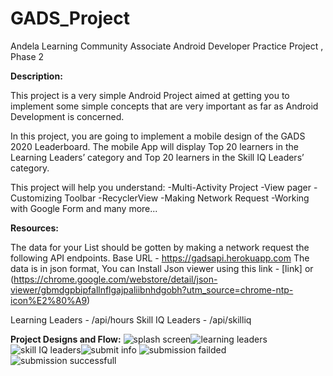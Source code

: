 # GADS_Project
Andela Learning Community Associate Android Developer Practice Project , Phase 2

**Description:**

This project is a very simple Android Project aimed at getting you to implement some simple concepts that are very important as far as Android Development is concerned.

In this project, you are going to implement a mobile design of the GADS 2020 Leaderboard.
The mobile App will display Top 20 learners in the Learning Leaders’ category and Top 20 learners in the Skill IQ Leaders’ category.

This project will help you understand:
-Multi-Activity Project
-View pager
-Customizing Toolbar
-RecyclerView
-Making Network Request
-Working with Google Form and many more...

**Resources:**

The data  for your List should be gotten by making a network request the following API endpoints.
Base URL - https://gadsapi.herokuapp.com
The data is in json format, You can Install Json viewer using this link - [link] or (https://chrome.google.com/webstore/detail/json-viewer/gbmdgpbipfallnflgajpaliibnhdgobh?utm_source=chrome-ntp-icon%E2%80%A9)

Learning Leaders - /api/hours
Skill IQ Leaders - /api/skilliq

**Project Designs and Flow:**
![splash screen](https://github.com/lilylydia/GADS_Project/blob/master/Screenshots/splash_screen.png)![learning leaders](https://github.com/lilylydia/GADS_Project/blob/master/Screenshots/learning_leaders.png)![skill IQ leaders](https://github.com/lilylydia/GADS_Project/blob/master/Screenshots/Skil_IQ_leaders.png)![submit info](https://github.com/lilylydia/GADS_Project/blob/master/Screenshots/submit_infos.png)
![submission failded](https://github.com/lilylydia/GADS_Project/blob/master/Screenshots/submission_failed.png)![submission successfull](https://github.com/lilylydia/GADS_Project/blob/master/Screenshots/submition_successful.png)

